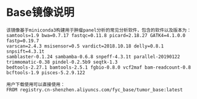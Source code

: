 # Base镜像说明
    该镜像基于miniconda3构建用于肿瘤panel分析的常见分析软件，包含的软件以及版本为：
    samtools=1.9 bwa=0.7.17 fastqc=0.11.8 picard=2.18.27 GATK4=4.1.0.0 fastp=0.19.7
    varscan=2.4.3 msisensor=0.5 vardict=2018.10.18 delly=0.8.1 snpsift=4.3.1t
    samblaster-0.1.24 sambamba-0.6.8 snpeff-4.3.1t parallel-20190122 trimmomatic-0.38 pindel-0.2.5b9 seqtk-1.3
    bedtools-2.27.1 bamtools-2.5.1 fgbio-0.8.0 vcf2maf bam-readcount-0.8 bcftools-1.9 pisces-5.2.9.122
    
    用户下载使用可以直接使用：
    FROM registry.cn-shenzhen.aliyuncs.com/fyc_base/tumor_base:latest
 
    
